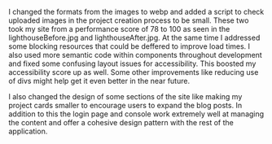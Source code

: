 I changed the formats from the images to webp and added a script to check uploaded images in the project creation process to be small. These two took my site from a performance score of 78 to 100 as seen in the lighthouseBefore.jpg and lighthouseAfter.jpg. At the same time I addressed some blocking resources that could be deffered to improve load times. I also used more semantic code within components throughout development and fixed some confusing layout issues for accessibility. This boosted my accessibility score up as well. Some other improvements like reducing use of divs might help get it even better in the near future.

I also changed the design of some sections of the site like making my project cards smaller to encourage users to expand the blog posts. In addition to this the login page and console work extremely well at managing the content and offer a cohesive design pattern with the rest of the application.